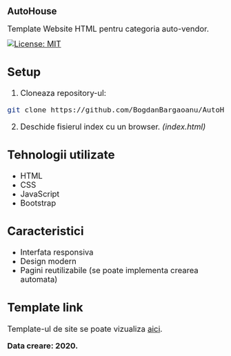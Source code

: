 ## <b> AutoHouse </b>

<p>
<font size = 4>Template Website HTML pentru categoria auto-vendor.

[![License: MIT](https://img.shields.io/badge/License-MIT-g.svg)](https://opensource.org/licenses/MIT)
</p>

## Setup

1. Cloneaza repository-ul:

```bash
git clone https://github.com/BogdanBargaoanu/AutoHouse.git
```
2. Deschide fisierul index cu un browser. <i> (index.html) </i>

## Tehnologii utilizate
- HTML
- CSS
- JavaScript
- Bootstrap

## Caracteristici
- Interfata responsiva
- Design modern
- Pagini reutilizabile (se poate implementa crearea automata)

## Template link
Template-ul de site se poate vizualiza [aici](https://autohouse.netlify.app/).

<b>Data creare: 2020.</b>


